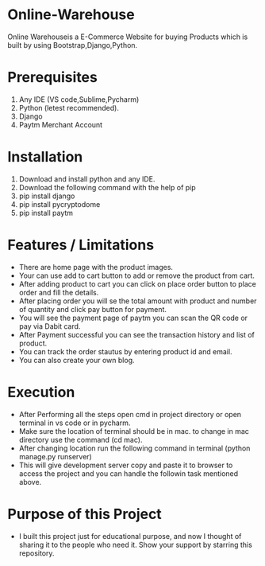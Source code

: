 # Online-Warehouse
Online Warehouseis a E-Commerce Website for buying Products which is built by using Bootstrap,Django,Python.

# Prerequisites

1. Any IDE (VS code,Sublime,Pycharm)
2. Python (letest recommended).
3. Django
4. Paytm Merchant Account

# Installation

1. Download and install python and any IDE.
2. Download the following command with the help of pip 
3. pip install django
4. pip install pycryptodome
5. pip install paytm

# Features / Limitations

* There are home page with the product images.
* Your can use add to cart button to add or remove the product from cart.
* After adding product to cart you can click on place order button to place order and fill the details.
* After placing order you will se the total amount with product and number of quantity and click pay button for payment.
* You will see the payment page of paytm you can scan the QR code or pay via Dabit card.
* After Payment successful you can see the transaction history and list of product.
* You can track the order stautus by entering product id and email.
* You can also create your own blog.

# Execution

* After Performing all the steps open cmd in project directory or open terminal in vs code or in pycharm.
* Make sure the location of terminal should be in mac. to change in mac directory use the command (cd mac).
* After changing location run the following command in terminal (python manage.py runserver)
* This will give development server copy and paste it to browser to access the project and you can handle the followin task mentioned above.

# Purpose of this Project

* I built this project just for educational purpose, and now I thought of sharing it to the people who need it. Show your support by starring this repository.

